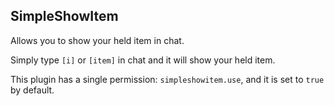 ## SimpleShowItem

Allows you to show your held item in chat.

Simply type `[i]` or `[item]` in chat and it will show your held item.

This plugin has a single permission: `simpleshowitem.use`, and it is set to `true` by default.